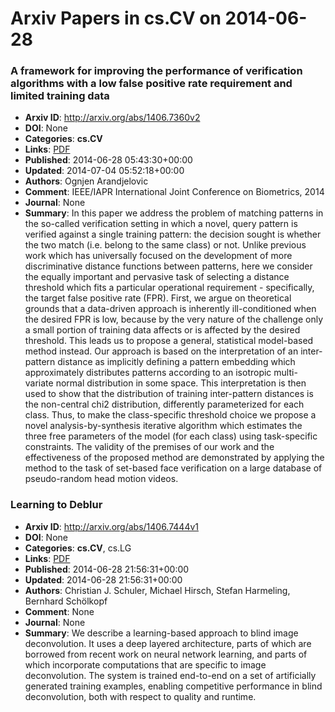 # Arxiv Papers in cs.CV on 2014-06-28
### A framework for improving the performance of verification algorithms with a low false positive rate requirement and limited training data
- **Arxiv ID**: http://arxiv.org/abs/1406.7360v2
- **DOI**: None
- **Categories**: **cs.CV**
- **Links**: [PDF](http://arxiv.org/pdf/1406.7360v2)
- **Published**: 2014-06-28 05:43:30+00:00
- **Updated**: 2014-07-04 05:52:18+00:00
- **Authors**: Ognjen Arandjelovic
- **Comment**: IEEE/IAPR International Joint Conference on Biometrics, 2014
- **Journal**: None
- **Summary**: In this paper we address the problem of matching patterns in the so-called verification setting in which a novel, query pattern is verified against a single training pattern: the decision sought is whether the two match (i.e. belong to the same class) or not. Unlike previous work which has universally focused on the development of more discriminative distance functions between patterns, here we consider the equally important and pervasive task of selecting a distance threshold which fits a particular operational requirement - specifically, the target false positive rate (FPR). First, we argue on theoretical grounds that a data-driven approach is inherently ill-conditioned when the desired FPR is low, because by the very nature of the challenge only a small portion of training data affects or is affected by the desired threshold. This leads us to propose a general, statistical model-based method instead. Our approach is based on the interpretation of an inter-pattern distance as implicitly defining a pattern embedding which approximately distributes patterns according to an isotropic multi-variate normal distribution in some space. This interpretation is then used to show that the distribution of training inter-pattern distances is the non-central chi2 distribution, differently parameterized for each class. Thus, to make the class-specific threshold choice we propose a novel analysis-by-synthesis iterative algorithm which estimates the three free parameters of the model (for each class) using task-specific constraints. The validity of the premises of our work and the effectiveness of the proposed method are demonstrated by applying the method to the task of set-based face verification on a large database of pseudo-random head motion videos.



### Learning to Deblur
- **Arxiv ID**: http://arxiv.org/abs/1406.7444v1
- **DOI**: None
- **Categories**: **cs.CV**, cs.LG
- **Links**: [PDF](http://arxiv.org/pdf/1406.7444v1)
- **Published**: 2014-06-28 21:56:31+00:00
- **Updated**: 2014-06-28 21:56:31+00:00
- **Authors**: Christian J. Schuler, Michael Hirsch, Stefan Harmeling, Bernhard Schölkopf
- **Comment**: None
- **Journal**: None
- **Summary**: We describe a learning-based approach to blind image deconvolution. It uses a deep layered architecture, parts of which are borrowed from recent work on neural network learning, and parts of which incorporate computations that are specific to image deconvolution. The system is trained end-to-end on a set of artificially generated training examples, enabling competitive performance in blind deconvolution, both with respect to quality and runtime.



